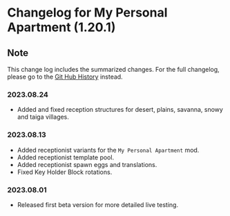 # Changelog for My Personal Apartment (1.20.1)

## Note

This change log includes the summarized changes.
For the full changelog, please go to the [Git Hub History][history] instead.

### 2023.08.24

- Added and fixed reception structures for desert, plains, savanna, snowy and taiga villages.

### 2023.08.13

- Added receptionist variants for the `My Personal Apartment` mod.
- Added receptionist template pool.
- Added receptionist spawn eggs and translations.
- Fixed Key Holder Block rotations.

### 2023.08.01

- Released first beta version for more detailed live testing.

[history]: https://github.com/MarkusBordihn/BOs-My-Personal-Apartment/commits/
